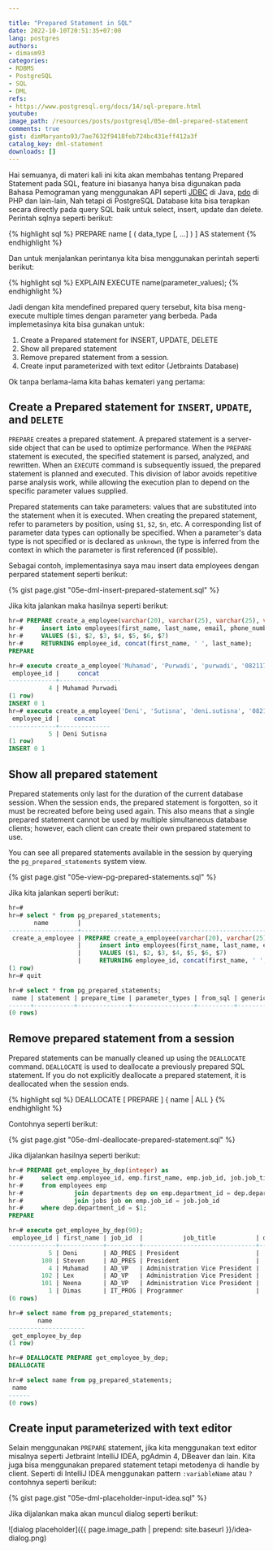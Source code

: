 ```yaml
---

title: "Prepared Statement in SQL"
date: 2022-10-10T20:51:35+07:00
lang: postgres
authors:
- dimasm93
categories:
- RDBMS
- PostgreSQL
- SQL
- DML
refs: 
- https://www.postgresql.org/docs/14/sql-prepare.html
youtube: 
image_path: /resources/posts/postgresql/05e-dml-prepared-statement
comments: true
gist: dimMaryanto93/7ae7632f9418feb724bc431eff412a3f
catalog_key: dml-statement
downloads: []
---
```


Hai semuanya, di materi kali ini kita akan membahas tentang Prepared Statement pada SQL, feature ini biasanya hanya bisa digunakan pada Bahasa Pemograman yang menggunakan API seperti [JDBC](https://docs.oracle.com/en/java/javase/13/docs/api/java.sql/java/sql/PreparedStatement.html) di Java, [pdo](https://www.php.net/manual/en/pdo.prepared-statements.php) di PHP dan lain-lain, Nah tetapi di PostgreSQL Database kita bisa terapkan secara directly pada query SQL baik untuk select, insert, update dan delete. Perintah sqlnya seperti berikut:

{% highlight sql %}
PREPARE name [ ( data_type [, ...] ) ] AS statement
{% endhighlight %}

Dan untuk menjalankan perintanya kita bisa menggunakan perintah seperti berikut:

{% highlight sql %}
EXPLAIN EXECUTE name(parameter_values);
{% endhighlight %}

Jadi dengan kita mendefined prepared query tersebut, kita bisa meng-execute multiple times dengan parameter yang berbeda. Pada implemetasinya kita bisa gunakan untuk:

1. Create a Prepared statement for INSERT, UPDATE, DELETE
2. Show all prepared statement
3. Remove prepared statement from a session.
4. Create input parameterized with text editor (Jetbraints Database)

Ok tanpa berlama-lama kita bahas kemateri yang pertama:

<!--more-->

## Create a Prepared statement for `INSERT`, `UPDATE`, and `DELETE`

`PREPARE` creates a prepared statement. A prepared statement is a server-side object that can be used to optimize performance. When the `PREPARE` statement is executed, the specified statement is parsed, analyzed, and rewritten. When an `EXECUTE` command is subsequently issued, the prepared statement is planned and executed. This division of labor avoids repetitive parse analysis work, while allowing the execution plan to depend on the specific parameter values supplied.

Prepared statements can take parameters: values that are substituted into the statement when it is executed. When creating the prepared statement, refer to parameters by position, using `$1`, `$2`, `$n`, etc. A corresponding list of parameter data types can optionally be specified. When a parameter's data type is not specified or is declared as `unknown`, the type is inferred from the context in which the parameter is first referenced (if possible).

Sebagai contoh, implementasinya saya mau insert data employees dengan perpared statement seperti berikut:

{% gist page.gist "05e-dml-insert-prepared-statement.sql" %}

Jika kita jalankan maka hasilnya seperti berikut:

```sql
hr=# PREPARE create_a_employee(varchar(20), varchar(25), varchar(25), varchar(20), varchar(10), numeric(2, 2), int) as
hr-#     insert into employees(first_name, last_name, email, phone_number, job_id, commission_pct, department_id)
hr-#     VALUES ($1, $2, $3, $4, $5, $6, $7)
hr-#     RETURNING employee_id, concat(first_name, ' ', last_name);
PREPARE

hr=# execute create_a_employee('Muhamad', 'Purwadi', 'purwadi', '08211777', 'AD_VP', 0.1, 90);
 employee_id |     concat
-------------+-----------------
           4 | Muhamad Purwadi
(1 row)
INSERT 0 1
hr=# execute create_a_employee('Deni', 'Sutisna', 'deni.sutisna', '08211666', 'AD_PRES', 0.2, 90);
 employee_id |    concat
-------------+--------------
           5 | Deni Sutisna
(1 row)
INSERT 0 1
```

## Show all prepared statement

Prepared statements only last for the duration of the current database session. When the session ends, the prepared statement is forgotten, so it must be recreated before being used again. This also means that a single prepared statement cannot be used by multiple simultaneous database clients; however, each client can create their own prepared statement to use. 

You can see all prepared statements available in the session by querying the `pg_prepared_statements` system view.

{% gist page.gist "05e-view-pg-prepared-statements.sql" %}

Jika kita jalankan seperti berikut:

```sql
hr=#
hr=# select * from pg_prepared_statements;
       name        |                                                     statement                                                     |         prepare_time          |                                                    parameter_types                                                    | from_sql | generic_plans | custom_plans
-------------------+-------------------------------------------------------------------------------------------------------------------+-------------------------------+-----------------------------------------------------------------------------------------------------------------------+----------+---------------+--------------
 create_a_employee | PREPARE create_a_employee(varchar(20), varchar(25), varchar(25), varchar(20), varchar(10), numeric(2, 2), int) as+| 2022-10-10 13:21:56.391275+00 | {"character varying","character varying","character varying","character varying","character varying",numeric,integer} | t        |             0 |            3
                   |     insert into employees(first_name, last_name, email, phone_number, job_id, commission_pct, department_id)     +|                               |                                                                                                                       |          |               |
                   |     VALUES ($1, $2, $3, $4, $5, $6, $7)                                                                          +|                               |                                                                                                                       |          |               |
                   |     RETURNING employee_id, concat(first_name, ' ', last_name);                                                    |                               |                                                                                                                       |          |               |
(1 row)
hr=# quit

hr=# select * from pg_prepared_statements;
 name | statement | prepare_time | parameter_types | from_sql | generic_plans | custom_plans
------+-----------+--------------+-----------------+----------+---------------+--------------
(0 rows)
```

## Remove prepared statement from a session

Prepared statements can be manually cleaned up using the `DEALLOCATE` command. `DEALLOCATE` is used to deallocate a previously prepared SQL statement. If you do not explicitly deallocate a prepared statement, it is deallocated when the session ends.

{% highlight sql %}
DEALLOCATE [ PREPARE ] { name | ALL }
{% endhighlight %}

Contohnya seperti berikut:

{% gist page.gist "05e-dml-deallocate-prepared-statement.sql" %}

Jika dijalankan hasilnya seperti berikut:

```sql
hr=# PREPARE get_employee_by_dep(integer) as
hr-#     select emp.employee_id, emp.first_name, emp.job_id, job.job_title, dep.department_id, dep.department_name
hr-#     from employees emp
hr-#              join departments dep on emp.department_id = dep.department_id
hr-#              join jobs job on emp.job_id = job.job_id
hr-#     where dep.department_id = $1;
PREPARE

hr=# execute get_employee_by_dep(90);
 employee_id | first_name | job_id  |           job_title           | department_id | department_name
-------------+------------+---------+-------------------------------+---------------+-----------------
           5 | Deni       | AD_PRES | President                     |            90 | Executive
         100 | Steven     | AD_PRES | President                     |            90 | Executive
           4 | Muhamad    | AD_VP   | Administration Vice President |            90 | Executive
         102 | Lex        | AD_VP   | Administration Vice President |            90 | Executive
         101 | Neena      | AD_VP   | Administration Vice President |            90 | Executive
           1 | Dimas      | IT_PROG | Programmer                    |            90 | Executive
(6 rows)

hr=# select name from pg_prepared_statements;
        name
---------------------
 get_employee_by_dep
(1 row)

hr=# DEALLOCATE PREPARE get_employee_by_dep;
DEALLOCATE

hr=# select name from pg_prepared_statements;
 name
------
(0 rows)
```

## Create input parameterized with text editor

Selain menggunakan `PREPARE` statement, jika kita menggunakan text editor misalnya seperti Jetbraint IntelliJ IDEA, pgAdmin 4, DBeaver dan lain. Kita juga bisa menggunakan prepared statement tetapi metodenya di handle by client. Seperti di IntelliJ IDEA menggunakan pattern `:variableName` atau `?` contohnya seperti berikut:

{% gist page.gist "05e-dml-placeholder-input-idea.sql" %}

Jika dijalankan maka akan muncul dialog seperti berikut:

![dialog placeholder]({{ page.image_path | prepend: site.baseurl }}/idea-dialog.png)